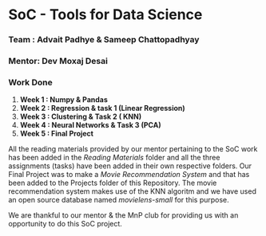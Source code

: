 #  SoC - Tools for Data Science
### Team : Advait Padhye & Sameep Chattopadhyay
### Mentor: Dev Moxaj Desai
### Work Done
1. **Week 1 : Numpy & Pandas**
2. **Week 2 : Regression & task 1 (Linear Regression)**
3. **Week 3 : Clustering & Task 2 ( KNN)** 
4. **Week 4 : Neural Networks & Task 3 (PCA)** 
5.  **Week 5 : Final Project**

All the reading materials provided by our mentor pertaining to the SoC work has been added in the *Reading Materials* folder and all the three assignments (tasks) have been added in their own respective folders.
Our Final Project was to make a *Movie Recommendation System* and that has been added to the Projects folder of this Repository.
The movie recommendation system makes use of the KNN algoritm and we have used an open source database named *movielens-small* for this purpose.

We are thankful to our mentor & the MnP club for providing us with an opportunity to do this SoC project.
